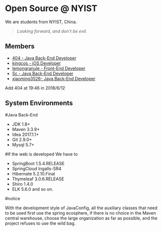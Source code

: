 # Open Source @ NYIST

We are students from NYIST, China.

> *Looking forward, and don't be evil.*

## Members

- [404 - Java Back-End Developer](https://github.com/orgs/NYIST-SE/people/147148)
- [kingcos - iOS Developer](https://github.com/orgs/NYIST-SE/people/kingcos)
- [lemongranule - Front-End Developer](https://github.com/orgs/NYIST-SE/people/lemongranule)
- [Sc - Java Back-End Developer](https://github.com/orgs/NYIST-SE/people/wfSc72)
- [xiaoming3526- Java Back-End Developer](https://github.com/orgs/NYIST-SE/people/xiaoming3526)



Add 404 at 19:46 in 2018/6/12
## System Environments

#Java Back-End

- JDK   1.8+
- Maven 3.3.9+
- Idea  2017.1.1+
- Git   2.9.0+
- Mysql 5.7+

#If the web is developed We have to

- SpringBoot    1.5.4.RELEASE
- SpringCloud   Ingalls-SR4   
- Hibernate     5.2.10.Final
- Thymeleaf     3.0.6.RELEASE
- Shiro         1.4.0
- ELK           5.6.0
and so on.

#notice

With the development style of JavaConfig, all the auxiliary classes that need to be used first use the spring ecosphere, if there is no choice in the Maven central warehouse, choose the large organization as far as possible, and the project refuses to use the wild bag.

